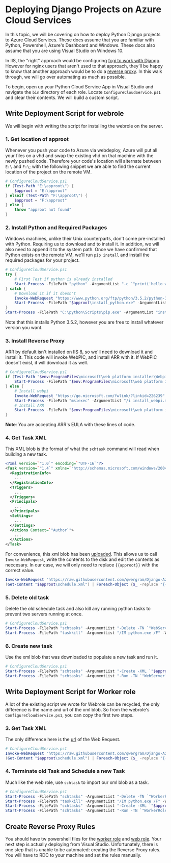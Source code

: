 # Deploying Django Projects on Azure Cloud Services

In this topic, we will be covering on how to deploy Python Django projects to Azure Cloud Services. These docs assume that you are familiar with Python, 
Powershell, Azure's Dashboard and Windows. These docs also assume that you are using Visual Studio on Windows 10.

In IIS, the "right" approach would be configuring [fcgi to work with Django](https://pypi.org/project/wfastcgi/). However for nginx users that aren't used to that approach,
they'll be happy to know that another approach would be to do a [reverse proxy](https://www.nginx.com/resources/admin-guide/reverse-proxy/). In this walk through, we will
go over automating as much as possible.

To begin, open up your Python Cloud Service App in Visual Studio and navigate the `bin` directory of each role. 
Locate `ConfigureCloudService.ps1` and clear their contents. We will build a custom script.

## Write Deployment Script for webrole
We will begin with writing the script for installing the webrole on the server.

### 1. Get location of approot
Whenever you push your code to Azure via webdeploy, Azure will put all your files on a vhd and swap
the existing vhd on that machine with the newly pushed code. Therefore your code's location will alternate
between `E:\` and `F:\`; with the following snippet we are able to find the current location of the project on the remote VM.

```powershell
# ConfigureCloudService.ps1
if (Test-Path "E:\approot\") {
    $approot = "E:\approot"
} elseif (Test-Path "F:\approot\") {
    $approot = "F:\approot"
} else {
    throw "approot not found"
}
```

### 2. Install Python and Required Packages
Windows machines, unlike their Unix counterparts, don't come pre-installed with Python.
Requiring us to download and to install it. In addition, we will also need to append it to the system path.
Once we have confirmed that Python exists on the remote VM, we'll run `pip install` and install the required packages for your project.

```powershell
# ConfigureCloudService.ps1
try { 
    # First Test if python is already installed
    Start-Process -FilePath "python" -ArgumentList "-c `"print('hello world')`"" -ErrorAction Stop -Wait
} catch {
    # Download it if it doesn't
    Invoke-WebRequest "https://www.python.org/ftp/python/3.5.2/python-3.5.2.exe" -OutFile "$approot\install_python.exe"
    Start-Process -FilePath "$approot\install_python.exe" -ArgumentList "/quiet InstallAllUsers=1 PrependPath=1 DefaultAllUsersTargetDir=`"C:\\python\\`"" -Wait
}
Start-Process -FilePath "C:\python\Scripts\pip.exe" -ArgumentList "install -r $approot\requirements.txt" -Wait
```

Note that this installs Python 3.5.2, however you are free to install whatever version you want.


### 3. Install Reverse Proxy
ARR by default isn't installed on IIS 8, so we'll need to download it and install it.
This code will invoke WebPIC, and install ARR with it. If WebPIC doesn't exist, it will
download it as well.

```powershell
# ConfigureCloudService.ps1
if (Test-Path "$env:ProgramFiles\microsoft\web platform installer\WebpiCmd-x64.exe") {
    Start-Process -FilePath "$env:ProgramFiles\microsoft\web platform installer\WebpiCmd-x64.exe" -ArgumentList "/Install /Products:ARR /accepteula" -Wait
} else {
    # Install webpi
    Invoke-WebRequest "https://go.microsoft.com/fwlink/?linkid=226239" -OutFile "$approot\install_webpi.msi"
    Start-Process -FilePath "msiexec" -ArgumentList "/i install_webpi.msi /quiet ADDLOCAL=ALL" -Wait
    # Install ARR
    Start-Process -FilePath "$env:ProgramFiles\microsoft\web platform installer\WebpiCmd-x64.exe" -ArgumentList "/Install /Products:ARR /accepteula" -Wait
}
```

__Note__: You are accepting ARR's EULA with these lines of code.


### 4. Get Task XML
This XML blob is the format of what the `schtask` command will read when building a new task. 

```xml
<?xml version=`"1.0`" encoding=`"UTF-16`"?>
<Task version=`"1.4`" xmlns=`"http://schemas.microsoft.com/windows/2004/02/mit/task`">
  <RegistrationInfo>
    ...
  </RegistrationInfo>
  <Triggers>
    ...
  </Triggers>
  <Principals>
    ...
  </Principals>
  <Settings>
    ...
  </Settings>
  <Actions Context=`"Author`">
    ...
  </Actions>
</Task>
```

For convenience, this xml blob has been [uploaded](https://raw.githubusercontent.com/qwergram/Django-Azure-PaaS-Guide/master/resources/schtask_webrole.xml).
This allows us to call `Invoke-WebRequest`, write the contents to the disk and edit the contents as neccesary. In our case, we will only need to replace `{{approot}}` with the correct value.

```powershell
Invoke-WebRequest "https://raw.githubusercontent.com/qwergram/Django-Azure-PaaS-Guide/master/resources/schtask_webrole.xml" -OutFile "$approot\schedule.xml"
(Get-Content "$approot\schedule.xml") | Foreach-Object {$_ -replace "{{approot}}", $approot} | Out-File "$approot\schedule.xml" -Encoding ascii
```

### 5. Delete old task
Delete the old schedule task and also kill any running python tasks to prevent two servers running at once.

```powershell
# ConfigureCloudService.ps1
Start-Process -FilePath "schtasks" -ArgumentList "-Delete -TN `"WebServer`" /F" -Wait
Start-Process -FilePath "taskkill" -ArgumentList "/IM python.exe /F" -Wait
```

### 6. Create new task
Use the xml blob that was downloaded to populate a new task and run it.

```powershell
# ConfigureCloudService.ps1
Start-Process -FilePath "schtasks" -ArgumentList "-Create -XML `"$approot\schedule.xml`" -TN `"WebServer`"" -Wait
Start-Process -FilePath "schtasks" -ArgumentList "-Run -TN `"WebServer`"" -Wait
```

## Write Deployment Script for Worker role

A lot of the existing script we wrote for Webrole can be recycled, the only difference is the name and url of the xml blob.
So from the webrole's `ConfigureCloudService.ps1`, you can copy the first two steps.

### 3. Get Task XML
The only difference here is the [url](https://github.com/qwergram/Django-Azure-PaaS-Guide/blob/master/resources/schtask_workrole.xml) of the Web Request.

```powershell
# ConfigureCloudService.ps1
Invoke-WebRequest "https://raw.githubusercontent.com/qwergram/Django-Azure-PaaS-Guide/master/resources/schtask_workrole.xml" -OutFile "$approot\schedule.xml"
(Get-Content "$approot\schedule.xml") | Foreach-Object {$_ -replace "{{approot}}", $approot} | Out-File "$approot\schedule.xml" -Encoding ascii
```

### 4. Terminate old Task and Schedule a new Task
Much like the web role, use `schtask` to import our xml blob as a task.

```powershell
# ConfigureCloudService.ps1
Start-Process -FilePath "schtasks" -ArgumentList "-Delete -TN `"WorkerRole`" /F" -Wait
Start-Process -FilePath "taskkill" -ArgumentList "/IM python.exe /F" -Wait
Start-Process -FilePath "schtasks" -ArgumentList "-Create -XML `"$approot\schedule.xml`" -TN `"WorkerRole`"" -Wait
Start-Process -FilePath "schtasks" -ArgumentList "-Run -TN `"WorkerRole`"" -Wait
```

## Create Reverse Proxy Rules
You should have tw powershell files for the [worker role](https://github.com/qwergram/Django-Azure-PaaS-Guide/blob/master/resources/workerrolescript.ps1) and [web role](https://github.com/qwergram/Django-Azure-PaaS-Guide/blob/master/resources/webrolescript.ps1). 
Your next step is actually deploying from Visual Studio. Unfortunately, there is one step that is unable to be automated: creating the Reverse Proxy rules. You will have to RDC to your machine and
set the rules manually.


 
